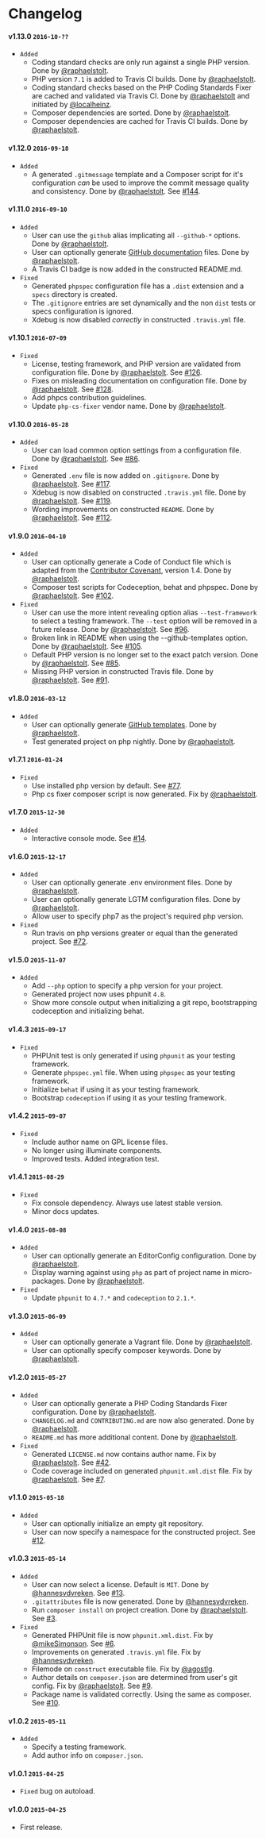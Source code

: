 # Changelog

#### v1.13.0 `2016-10-??`
- `Added`
    - Coding standard checks are only run against a single PHP version. Done by [@raphaelstolt](https://github.com/raphaelstolt).
    - PHP version `7.1` is added to Travis CI builds. Done by [@raphaelstolt](https://github.com/raphaelstolt).
    - Coding standard checks based on the PHP Coding Standards Fixer are cached and validated via Travis CI. Done by [@raphaelstolt](https://github.com/raphaelstolt) and initiated by [@localheinz](https://github.com/localheinz).
    - Composer dependencies are sorted. Done by [@raphaelstolt](https://github.com/raphaelstolt).
    - Composer dependencies are cached for Travis CI builds. Done by [@raphaelstolt](https://github.com/raphaelstolt).

#### v1.12.0 `2016-09-18`
- `Added`
    - A generated `.gitmessage` template and a Composer script for it's configuration _can_ be used to improve the commit message quality and consistency. Done by [@raphaelstolt](https://github.com/raphaelstolt). See [#144](https://github.com/jonathantorres/construct/issues/144).

#### v1.11.0 `2016-09-10`
- `Added`
    - User can use the `github` alias implicating all `--github-*` options. Done by [@raphaelstolt](https://github.com/raphaelstolt).
    - User can optionally generate [GitHub documentation](https://github.com/blog/2233-publish-your-project-documentation-with-github-pages) files. Done by [@raphaelstolt](https://github.com/raphaelstolt).
    - A Travis CI badge is now added in the constructed README.md.
- `Fixed`
    - Generated `phpspec` configuration file has a `.dist` extension and a `specs` directory is created.
    - The `.gitignore` entries are set dynamically and the non `dist` tests or specs configuration is ignored.
    - Xdebug is now disabled _correctly_ in constructed `.travis.yml` file.

#### v1.10.1 `2016-07-09`
- `Fixed`
    - License, testing framework, and PHP version are validated from configuration file. Done by [@raphaelstolt](https://github.com/raphaelstolt). See [#126](https://github.com/jonathantorres/construct/issues/126).
    - Fixes on misleading documentation on configuration file. Done by [@raphaelstolt](https://github.com/raphaelstolt). See [#128](https://github.com/jonathantorres/construct/issues/128).
    - Add phpcs contribution guidelines.
    - Update `php-cs-fixer` vendor name. Done by [@raphaelstolt](https://github.com/raphaelstolt).

#### v1.10.0 `2016-05-28`
- `Added`
    - User can load common option settings from a configuration file. Done by [@raphaelstolt](https://github.com/raphaelstolt). See [#86](https://github.com/jonathantorres/construct/issues/86).
- `Fixed`
    - Generated `.env` file is now added on `.gitignore`. Done by [@raphaelstolt](https://github.com/raphaelstolt). See [#117](https://github.com/jonathantorres/construct/issues/117).
    - Xdebug is now disabled on constructed `.travis.yml` file. Done by [@raphaelstolt](https://github.com/raphaelstolt). See [#119](https://github.com/jonathantorres/construct/issues/119).
    - Wording improvements on constructed `README`. Done by [@raphaelstolt](https://github.com/raphaelstolt). See [#112](https://github.com/jonathantorres/construct/issues/112).

#### v1.9.0 `2016-04-10`
- `Added`
    - User can optionally generate a Code of Conduct file which is adapted from the [Contributor Covenant](http://contributor-covenant.org), version 1.4. Done by [@raphaelstolt](https://github.com/raphaelstolt).
    - Composer test scripts for Codeception, behat and phpspec. Done by [@raphaelstolt](https://github.com/raphaelstolt). See [#102](https://github.com/jonathantorres/construct/issues/102).
- `Fixed`
    - User can use the more intent revealing option alias `--test-framework` to select a testing framework. The `--test` option will be removed in a future release. Done by [@raphaelstolt](https://github.com/raphaelstolt). See [#96](https://github.com/jonathantorres/construct/issues/96).
    - Broken link in README when using the --github-templates option. Done by [@raphaelstolt](https://github.com/raphaelstolt). See [#105](https://github.com/jonathantorres/construct/issues/105).
    - Default PHP version is no longer set to the exact patch version. Done by [@raphaelstolt](https://github.com/raphaelstolt). See [#85](https://github.com/jonathantorres/construct/issues/85).
    - Missing PHP version in constructed Travis file. Done by [@raphaelstolt](https://github.com/raphaelstolt). See [#91](https://github.com/jonathantorres/construct/issues/91).

#### v1.8.0 `2016-03-12`
- `Added`
    - User can optionally generate [GitHub templates](https://github.com/blog/2111-issue-and-pull-request-templates). Done by [@raphaelstolt](https://github.com/raphaelstolt).
    - Test generated project on php nightly. Done by [@raphaelstolt](https://github.com/raphaelstolt).

#### v1.7.1 `2016-01-24`
- `Fixed`
    - Use installed php version by default. See [#77](https://github.com/jonathantorres/construct/issues/77).
    - Php cs fixer composer script is now generated. Fix by [@raphaelstolt](https://github.com/raphaelstolt).

#### v1.7.0 `2015-12-30`
- `Added`
    - Interactive console mode. See [#14](https://github.com/jonathantorres/construct/issues/14).

#### v1.6.0 `2015-12-17`
- `Added`
    - User can optionally generate .env environment files. Done by [@raphaelstolt](https://github.com/raphaelstolt).
    - User can optionally generate LGTM configuration files. Done by [@raphaelstolt](https://github.com/raphaelstolt).
    - Allow user to specify php7 as the project's required php version.
- `Fixed`
    - Run travis on php versions greater or equal than the generated project. See [#72](https://github.com/jonathantorres/construct/issues/72).

#### v1.5.0 `2015-11-07`
- `Added`
    - Add `--php` option to specify a php version for your project.
    - Generated project now uses phpunit `4.8`.
    - Show more console output when initializing a git repo, bootstrapping codeception and initializing behat.

#### v1.4.3 `2015-09-17`
- `Fixed`
    - PHPUnit test is only generated if using `phpunit` as your testing framework.
    - Generate `phpspec.yml` file. When using `phpspec` as your testing framework.
    - Initialize `behat` if using it as your testing framework.
    - Bootstrap `codeception` if using it as your testing framework.

#### v1.4.2 `2015-09-07`
- `Fixed`
    - Include author name on GPL license files.
    - No longer using illuminate components.
    - Improved tests. Added integration test.

#### v1.4.1 `2015-08-29`
- `Fixed`
    - Fix console dependency. Always use latest stable version.
    - Minor docs updates.

#### v1.4.0 `2015-08-08`
- `Added`
    - User can optionally generate an EditorConfig configuration. Done by [@raphaelstolt](https://github.com/raphaelstolt).
    - Display warning against using `php` as part of project name in micro-packages. Done by [@raphaelstolt](https://github.com/raphaelstolt).
- `Fixed`
    - Update `phpunit` to `4.7.*` and `codeception` to `2.1.*`.

#### v1.3.0 `2015-06-09`
- `Added`
    - User can optionally generate a Vagrant file. Done by [@raphaelstolt](https://github.com/raphaelstolt).
    - User can optionally specify composer keywords. Done by [@raphaelstolt](https://github.com/raphaelstolt).

#### v1.2.0 `2015-05-27`
- `Added`
    - User can optionally generate a PHP Coding Standards Fixer configuration. Done by [@raphaelstolt](https://github.com/raphaelstolt).
    - `CHANGELOG.md` and `CONTRIBUTING.md` are now also generated. Done by [@raphaelstolt](https://github.com/raphaelstolt).
    - `README.md` has more additional content. Done by [@raphaelstolt](https://github.com/raphaelstolt).
- `Fixed`
    - Generated `LICENSE.md` now contains author name. Fix by [@raphaelstolt](https://github.com/raphaelstolt). See [#42](https://github.com/jonathantorres/construct/issues/42).
    - Code coverage included on generated `phpunit.xml.dist` file. Fix by [@raphaelstolt](https://github.com/raphaelstolt). See [#7](https://github.com/jonathantorres/construct/issues/7).

#### v1.1.0 `2015-05-18`
- `Added`
    - User can optionally initialize an empty git repository.
    - User can now specify a namespace for the constructed project. See [#12](https://github.com/jonathantorres/construct/issues/12).

#### v1.0.3 `2015-05-14`
- `Added`
    - User can now select a license. Default is `MIT`. Done by [@hannesvdvreken](https://github.com/hannesvdvreken). See [#13](https://github.com/jonathantorres/construct/issues/13).
    - `.gitattributes` file is now generated. Done by [@hannesvdvreken](https://github.com/hannesvdvreken).
    - Run `composer install` on project creation. Done by [@raphaelstolt](https://github.com/raphaelstolt). See [#3](https://github.com/jonathantorres/construct/issues/3).
- `Fixed`
    - Generated PHPUnit file is now `phpunit.xml.dist`. Fix by [@mikeSimonson](https://github.com/mikeSimonson). See [#6](https://github.com/jonathantorres/construct/issues/6).
    - Improvements on generated `.travis.yml` file. Fix by [@hannesvdvreken](https://github.com/hannesvdvreken).
    - Filemode on `construct` executable file. Fix by [@agostlg](https://github.com/agostlg).
    - Author details on `composer.json` are determined from user's git config. Fix by [@raphaelstolt](https://github.com/raphaelstolt). See [#9](https://github.com/jonathantorres/construct/issues/9).
    - Package name is validated correctly. Using the same as composer. See [#10](https://github.com/jonathantorres/construct/issues/10).

#### v1.0.2 `2015-05-11`
- `Added`
    - Specify a testing framework.
    - Add author info on `composer.json`.

#### v1.0.1 `2015-04-25`
- `Fixed` bug on autoload.

#### v1.0.0 `2015-04-25`
- First release.
